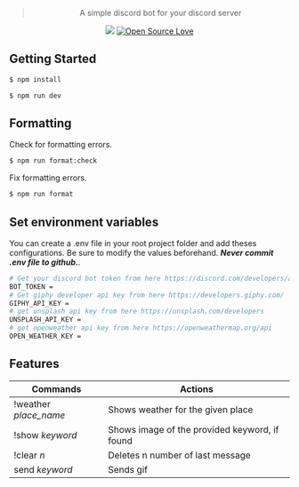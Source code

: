 <div align="center">

> A simple discord bot for your discord server

[![](https://github.com/manjillama/discord-bot/workflows/CI/badge.svg)](https://github.com/manjillama/discord-bot/actions)
[![Open Source Love](https://badges.frapsoft.com/os/v2/open-source.svg?v=103)](https://github.com/ellerbrock/open-source-badges/)



</div>

## Getting Started

```bash
$ npm install
```

```bash
$ npm run dev
```

## Formatting

Check for formatting errors.

```bash
$ npm run format:check
```

Fix formatting errors.

```bash
$ npm run format
```

## Set environment variables

You can create a .env file in your root project folder and add theses configurations. Be sure to modify the values beforehand. **_Never commit .env file to github._**.

```bash
# Get your discord bot token from here https://discord.com/developers/applications
BOT_TOKEN =
# Get giphy developer api key from here https://developers.giphy.com/
GIPHY_API_KEY =
# get unsplash api key from here https://unsplash.com/developers
UNSPLASH_API_KEY =
# get openweather api key from here https://openweathermap.org/api
OPEN_WEATHER_KEY =

```

## Features

| Commands              | Actions                                       |
| --------------------- | --------------------------------------------- |
| !weather _place_name_ | Shows weather for the given place             |
| !show _keyword_       | Shows image of the provided keyword, if found |
| !clear _n_            | Deletes n number of last message              |
| send _keyword_        | Sends gif                                     |
